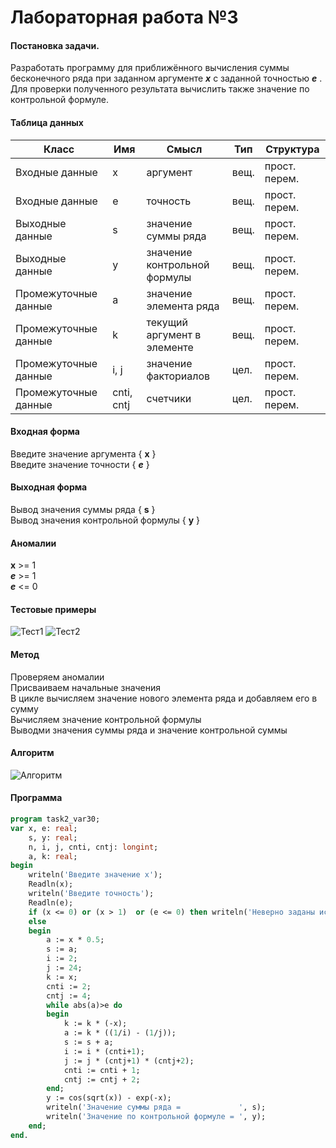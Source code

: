 # Лабораторная работа №3

#### Постановка задачи.
Разработать программу для приближённого вычисления суммы бесконечного ряда при заданном аргументе **_x_**  с заданной точностью **_e_** . Для проверки полученного результата вычислить также значение по контрольной формуле.

#### Таблица данных

Класс | Имя | Смысл | Тип | Структура |
---- | --- | ----- | --- | --------- |
Входные данные | x | аргумент | вещ. | прост. перем. |
Входные данные | e | точность | вещ. | прост. перем. |
Выходные данные | s | значение суммы ряда | вещ. | прост. перем. |
Выходные данные | y | значение контрольной формулы | вещ. | прост. перем. |
Промежуточные данные | a | значение элемента ряда | вещ. | прост. перем. |
Промежуточные данные | k | текущий аргумент в элементе | вещ. | прост. перем. |
Промежуточные данные | i, j | значение факториалов | цел. | прост. перем. |
Промежуточные данные | cnti, cntj | счетчики | цел. | прост. перем. |


#### Входная форма
Введите значение аргумента \{ **x** \} \
Введите значение точности \{ **_e_** \}
#### Выходная форма
Вывод значения суммы ряда \{ **s** \} \
Вывод значения контрольной формулы \{ **y** \}
#### Аномалии
**x** >= 1 \
**_e_** >= 1 \
**_e_** <= 0
#### Тестовые примеры
![Тест1](https://sun9-4.userapi.com/c857432/v857432089/927e0/quR61gsw7bs.jpg)
![Тест2](https://sun9-11.userapi.com/c857432/v857432089/927e7/Dcy78VP3MG8.jpg)
#### Метод
Проверяем аномалии \
Присваиваем начальные значения \
В цикле вычисляем значение нового элемента ряда и добавляем его в сумму \
Вычисляем значение контрольной формулы \
Выводми значения суммы ряда и значение контрольной суммы

#### Алгоритм
![Алгоритм](https://sun9-69.userapi.com/c851420/v851420741/1d4166/YHiM7eqhCX0.jpg)

#### Программа
```pascal
program task2_var30;
var x, e: real;
    s, y: real;
    n, i, j, cnti, cntj: longint;
    a, k: real;
begin
	writeln('Введите значение x');
	Readln(x);
	writeln('Введите точность');
	Readln(e);
	if (x <= 0) or (x > 1)  or (e <= 0) then writeln('Неверно заданы исходные данные')
	else
	begin
		a := x * 0.5;
		s := a;
		i := 2;
		j := 24;
		k := x;
		cnti := 2;
		cntj := 4;
		while abs(a)>e do
		begin
			k := k * (-x);
			a := k * ((1/i) - (1/j));
			s := s + a;
			i := i * (cnti+1);
			j := j * (cntj+1) * (cntj+2);
			cnti := cnti + 1;
			cntj := cntj + 2;
		end;
		y := cos(sqrt(x)) - exp(-x);
		writeln('Значение суммы ряда =             ', s);
		writeln('Значение по контрольной формуле = ', y);
	end;
end.
```
